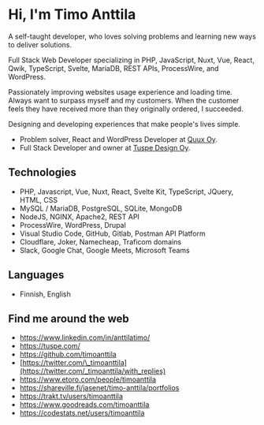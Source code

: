 # Hi, I'm Timo Anttila

A self-taught developer, who loves solving problems and learning new ways to deliver solutions.

Full Stack Web Developer specializing in PHP, JavaScript, Nuxt, Vue, React, Qwik, TypeScript, Svelte, MariaDB, REST APIs, ProcessWire, and WordPress.

Passionately improving websites usage experience and loading time. Always want to surpass myself and my customers. When the customer feels they have received more than they originally ordered, I succeeded.

Designing and developing experiences that make people's lives simple.

- Problem solver, React and WordPress Developer at [Quux Oy](https://quux.fi/).
- Full Stack Developer and owner at [Tuspe Design Oy](https://tuspe.com/).

## Technologies

- PHP, Javascript, Vue, Nuxt, React, Svelte Kit, TypeScript, JQuery, HTML, CSS
- MySQL / MariaDB, PostgreSQL, SQLite, MongoDB
- NodeJS, NGINX, Apache2, REST API
- ProcessWire, WordPress, Drupal
- Visual Studio Code, GitHub, Gitlab, Postman API Platform
- Cloudflare, Joker, Namecheap, Traficom domains
- Slack, Google Chat, Google Meets, Microsoft Teams

## Languages

- Finnish, English

## Find me around the web

- https://www.linkedin.com/in/anttilatimo/
- https://tuspe.com/
- https://github.com/timoanttila
- [https://twitter.com/\_timoanttila](https://twitter.com/_timoanttila/with_replies)
- https://www.etoro.com/people/timoanttila
- https://shareville.fi/jasenet/timo-anttila/portfolios
- https://trakt.tv/users/timoanttila
- https://www.goodreads.com/timoanttila
- https://codestats.net/users/timoanttila
